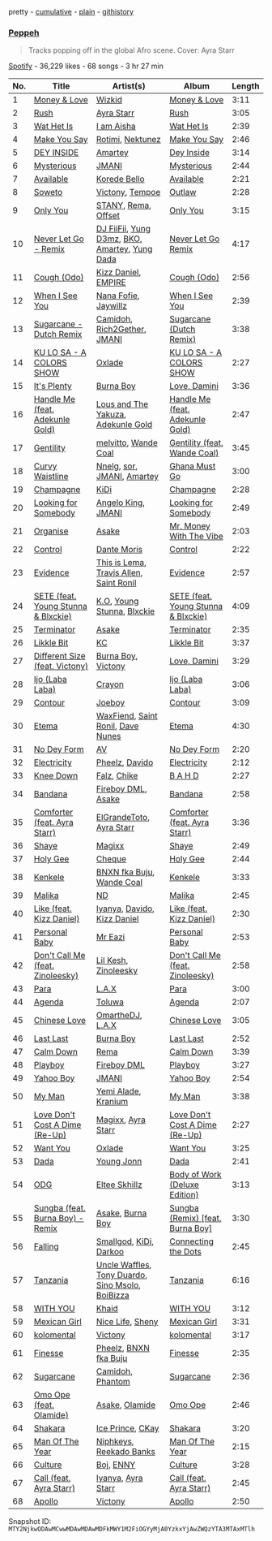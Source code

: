 pretty - [cumulative](/playlists/cumulative/37i9dQZF1DX6036iaZ2MYP.md) - [plain](/playlists/plain/37i9dQZF1DX6036iaZ2MYP) - [githistory](https://github.githistory.xyz/mackorone/spotify-playlist-archive/blob/main/playlists/plain/37i9dQZF1DX6036iaZ2MYP)

### [Peppeh](https://open.spotify.com/playlist/37i9dQZF1DX6036iaZ2MYP)

> Tracks popping off in the global Afro scene\. Cover: Ayra Starr

[Spotify](https://open.spotify.com/user/spotify) - 36,229 likes - 68 songs - 3 hr 27 min

| No. | Title | Artist(s) | Album | Length |
|---|---|---|---|---|
| 1 | [Money & Love](https://open.spotify.com/track/3nIj7jkWVKKmmKPdhgrddu) | [Wizkid](https://open.spotify.com/artist/3tVQdUvClmAT7URs9V3rsp) | [Money & Love](https://open.spotify.com/album/1a936IexPb6wtpMlymctZz) | 3:11 |
| 2 | [Rush](https://open.spotify.com/track/1rrqJ9QkOBYJlsZgqqwxgB) | [Ayra Starr](https://open.spotify.com/artist/3ZpEKRjHaHANcpk10u6Ntq) | [Rush](https://open.spotify.com/album/6CvEsGBD3JdbDKpmJaXn2E) | 3:05 |
| 3 | [Wat Het Is](https://open.spotify.com/track/3PAPCLyMceCymHkAUbrDMi) | [I am Aisha](https://open.spotify.com/artist/1fTPAgBH6gCQZU9bBWVaOf) | [Wat Het Is](https://open.spotify.com/album/4avor6SsbPKVaxlq9JKset) | 2:39 |
| 4 | [Make You Say](https://open.spotify.com/track/6RTwIBYKDxNhEG8V2dV5FQ) | [Rotimi](https://open.spotify.com/artist/1xBARhKI09ZTmeePVDWMCf), [Nektunez](https://open.spotify.com/artist/4n7aqhk0RIdeWKkBxvhN72) | [Make You Say](https://open.spotify.com/album/3oq0l9uJ2ZZPQnRy367TZM) | 2:46 |
| 5 | [DEY INSIDE](https://open.spotify.com/track/6HVKsh53jZpEj53hC82rtU) | [Amartey](https://open.spotify.com/artist/2yVIMZ3tHWSmoP3ZLwJmJu) | [Dey Inside](https://open.spotify.com/album/1R9Omq2kGRKB41M7nNzr1D) | 3:14 |
| 6 | [Mysterious](https://open.spotify.com/track/3X5X93xYL8Qwd6l0DuajPT) | [JMANI](https://open.spotify.com/artist/1QR6WDewVzcY8JrxP5Gyj3) | [Mysterious](https://open.spotify.com/album/0wCfJvi08X1dBz01JbFEIY) | 2:44 |
| 7 | [Available](https://open.spotify.com/track/4uiRiqikEZfxIvHwvelAow) | [Korede Bello](https://open.spotify.com/artist/2TwUVWFJs4LD0lOBbJXnNa) | [Available](https://open.spotify.com/album/0HCWgbuPWiiujRB4qhDUoJ) | 2:21 |
| 8 | [Soweto](https://open.spotify.com/track/6RbOyNeajWax51NtpO6WT8) | [Victony](https://open.spotify.com/artist/1E5hfn5BduN2nnoZCJmUVG), [Tempoe](https://open.spotify.com/artist/1X7glgDhqNq1qn0Qv9g3K4) | [Outlaw](https://open.spotify.com/album/12iai3p96UYvcrDqlvvKFE) | 2:28 |
| 9 | [Only You](https://open.spotify.com/track/1bg9gGJbrPxpaftqNgWpOz) | [STANY](https://open.spotify.com/artist/35DTcB1iUsRZKcmTn9PVPg), [Rema](https://open.spotify.com/artist/46pWGuE3dSwY3bMMXGBvVS), [Offset](https://open.spotify.com/artist/4DdkRBBYG6Yk9Ka8tdJ9BW) | [Only You](https://open.spotify.com/album/4tFcJsaPk3MFYLEkFPcpHg) | 3:15 |
| 10 | [Never Let Go \- Remix](https://open.spotify.com/track/7LOZ9ogL9heo1JiA7Va175) | [DJ FiiFii](https://open.spotify.com/artist/3OnR9rQurffV6EPVk46fwU), [Yung D3mz](https://open.spotify.com/artist/2PWdxiDyY5rv1qBHEUfqQf), [BKO](https://open.spotify.com/artist/3ZZlaq6tv1IcMjNtrZpsLd), [Amartey](https://open.spotify.com/artist/2yVIMZ3tHWSmoP3ZLwJmJu), [Yung Dada](https://open.spotify.com/artist/69G9yOls2tiws5DaLkXZnJ) | [Never Let Go Remix](https://open.spotify.com/album/4fV1WkpgkI1eeisnKQjohB) | 4:17 |
| 11 | [Cough \(Odo\)](https://open.spotify.com/track/0u2A4QNAMUyfQbgfVR3HvK) | [Kizz Daniel](https://open.spotify.com/artist/1X6cBGnXpEpN7CmflLKmLV), [EMPIRE](https://open.spotify.com/artist/3hPFJ4ShHVEAaL689YeblD) | [Cough \(Odo\)](https://open.spotify.com/album/3j33Z0rLryDGCZFRhppoZq) | 2:56 |
| 12 | [When I See You](https://open.spotify.com/track/22fHc3vuTK2kxjrNSJrA5J) | [Nana Fofie](https://open.spotify.com/artist/4VUZyzya1v8H9StAeuKYXW), [Jaywillz](https://open.spotify.com/artist/0eYIT8bKfvhhDHFH1A0rxk) | [When I See You](https://open.spotify.com/album/6uP3M17zzbY0VpvJrlYil0) | 2:39 |
| 13 | [Sugarcane \- Dutch Remix](https://open.spotify.com/track/61tg9mVHe87QwDWYW4VJoD) | [Camidoh](https://open.spotify.com/artist/6Z9Xe5mjocmPOhz2TLNrAi), [Rich2Gether](https://open.spotify.com/artist/7JEKwHEyxkl7GMIZmTVllb), [JMANI](https://open.spotify.com/artist/1QR6WDewVzcY8JrxP5Gyj3) | [Sugarcane \(Dutch Remix\)](https://open.spotify.com/album/29jB9OyaNU5moCbdcSpsVJ) | 3:38 |
| 14 | [KU LO SA \- A COLORS SHOW](https://open.spotify.com/track/2WigMwGJysIh9fRnSJvpjn) | [Oxlade](https://open.spotify.com/artist/3WTrdbZU99dgTtt3ZkyamT) | [KU LO SA \- A COLORS SHOW](https://open.spotify.com/album/36bNKiiUjxUCaAO7QtUVfi) | 2:27 |
| 15 | [It's Plenty](https://open.spotify.com/track/5hVjoL3sHepZROri63wBxP) | [Burna Boy](https://open.spotify.com/artist/3wcj11K77LjEY1PkEazffa) | [Love, Damini](https://open.spotify.com/album/6kgDkAupBVRSqbJPUaTJwQ) | 3:36 |
| 16 | [Handle Me \(feat\. Adekunle Gold\)](https://open.spotify.com/track/4dLfcjzMHZAVgnmuglRvhY) | [Lous and The Yakuza](https://open.spotify.com/artist/2HPiMwJktBXqakN0hnON2R), [Adekunle Gold](https://open.spotify.com/artist/2IK173RXLiCSQ8fhDlAb3s) | [Handle Me \(feat\. Adekunle Gold\)](https://open.spotify.com/album/3Cd3jHPeIl4euaDfPIccK4) | 2:47 |
| 17 | [Gentility](https://open.spotify.com/track/3vXFxsPqMgw4SYP7fkWicM) | [melvitto](https://open.spotify.com/artist/4Xj0nxVO4r7PLEaw7LRiBa), [Wande Coal](https://open.spotify.com/artist/1fYVmAFB7sC7eDoF3mJXla) | [Gentility \(feat\. Wande Coal\)](https://open.spotify.com/album/6v8LdWReU2z42hUXe7VdMg) | 3:45 |
| 18 | [Curvy Waistline](https://open.spotify.com/track/1wAMqAnW9HooAIJbbLddGw) | [Nnelg](https://open.spotify.com/artist/7bbzOJyYWRp0cef7NpIClP), [sor](https://open.spotify.com/artist/267wBt3XfmW3kdOC0JCtcO), [JMANI](https://open.spotify.com/artist/1QR6WDewVzcY8JrxP5Gyj3), [Amartey](https://open.spotify.com/artist/2yVIMZ3tHWSmoP3ZLwJmJu) | [Ghana Must Go](https://open.spotify.com/album/6wWGSDH4HF7kacTVIBCzCi) | 3:00 |
| 19 | [Champagne](https://open.spotify.com/track/76aYqlXTeHaYMunCPkm3qZ) | [KiDi](https://open.spotify.com/artist/14PimM6ohO2gYftuwTam9V) | [Champagne](https://open.spotify.com/album/5JBbEJHvC8ux9kYGbdu0od) | 2:28 |
| 20 | [Looking for Somebody](https://open.spotify.com/track/5D6rGaauri3oyZAXM5V2q2) | [Angelo King](https://open.spotify.com/artist/1Q0kuvgP9fC9Y5OCP1mzOV), [JMANI](https://open.spotify.com/artist/1QR6WDewVzcY8JrxP5Gyj3) | [Looking for Somebody](https://open.spotify.com/album/3V3asywN4oLR2McSuXD6gk) | 2:49 |
| 21 | [Organise](https://open.spotify.com/track/2wgvxtggKVzPkl0smF2UzI) | [Asake](https://open.spotify.com/artist/3a1tBryiczPAZpgoZN9Rzg) | [Mr\. Money With The Vibe](https://open.spotify.com/album/0lzPMIAYhhUSD2BPT0VQWI) | 2:03 |
| 22 | [Control](https://open.spotify.com/track/33aYQD8u61dxbkvYatDWa5) | [Dante Moris](https://open.spotify.com/artist/7d42wwAzJlkmO6nvo70tTa) | [Control](https://open.spotify.com/album/6PDTbnQyukMCnD94FO1Uuu) | 2:22 |
| 23 | [Evidence](https://open.spotify.com/track/3BfUA5HYf8dtXvtnYqtvxw) | [This is Lema](https://open.spotify.com/artist/6xukNNXDc47oIMHVZR5SQv), [Travis Allen](https://open.spotify.com/artist/0l0pHgoBrCcr7wQTrBwbCp), [Saint Ronil](https://open.spotify.com/artist/1cnBbwuD3CUvOf981TFR34) | [Evidence](https://open.spotify.com/album/6xI9kUBYnKMVVtYH6Zj6Dz) | 2:57 |
| 24 | [SETE \(feat\. Young Stunna & Blxckie\)](https://open.spotify.com/track/5mXZz0tXIToxu3HRohrdSK) | [K.O](https://open.spotify.com/artist/3ilw3NJXRWd153LIBsme1z), [Young Stunna](https://open.spotify.com/artist/6WQFTzqYHmh8Ph2X0L0QLQ), [Blxckie](https://open.spotify.com/artist/4pQcWzOMSmmz5DK6TqO2FL) | [SETE \(feat\. Young Stunna & Blxckie\)](https://open.spotify.com/album/7ceVgKif2FV49HL1u7qxlG) | 4:09 |
| 25 | [Terminator](https://open.spotify.com/track/4vI2KCvXTAPR3vfiWg1J78) | [Asake](https://open.spotify.com/artist/3a1tBryiczPAZpgoZN9Rzg) | [Terminator](https://open.spotify.com/album/6a3w9YAl8ZAloTczNVOwf3) | 2:35 |
| 26 | [Likkle Bit](https://open.spotify.com/track/15zO55hNovkg2mjCW2AiD9) | [KC](https://open.spotify.com/artist/3STIe3ZmArSpfSUD6lZuCv) | [Likkle Bit](https://open.spotify.com/album/3UuoJvhfAud6cN8mbVCUC3) | 3:37 |
| 27 | [Different Size \(feat\. Victony\)](https://open.spotify.com/track/0s5nhb6ts6uCKAVnGg46y6) | [Burna Boy](https://open.spotify.com/artist/3wcj11K77LjEY1PkEazffa), [Victony](https://open.spotify.com/artist/1E5hfn5BduN2nnoZCJmUVG) | [Love, Damini](https://open.spotify.com/album/6kgDkAupBVRSqbJPUaTJwQ) | 3:29 |
| 28 | [Ijo \(Laba Laba\)](https://open.spotify.com/track/7tZMF9Hn5uGsfC7zGXbSKM) | [Crayon](https://open.spotify.com/artist/3Uv5hfyuC7TkLsQ6p4ikSb) | [Ijo \(Laba Laba\)](https://open.spotify.com/album/5A1qWiQBSEkCpGvQE2YfOH) | 3:06 |
| 29 | [Contour](https://open.spotify.com/track/5OBtqiT5Zg1BqXPx4bBo6T) | [Joeboy](https://open.spotify.com/artist/1XavfPKBpNjkOfxHINlMHF) | [Contour](https://open.spotify.com/album/6KEXrw3lLGz9dFro9bwIri) | 3:09 |
| 30 | [Etema](https://open.spotify.com/track/6ziIY7sfJeEl2mDQoR8WUp) | [WaxFiend](https://open.spotify.com/artist/052544MnsA3CEiQtQHlx7r), [Saint Ronil](https://open.spotify.com/artist/1cnBbwuD3CUvOf981TFR34), [Dave Nunes](https://open.spotify.com/artist/1Jo0kVGvfYzeXGjMUvfmLR) | [Etema](https://open.spotify.com/album/15QxdFuEEcoN0j1RtRYGPb) | 4:30 |
| 31 | [No Dey Form](https://open.spotify.com/track/1a5glQzge8OW5w2izckOGN) | [AV](https://open.spotify.com/artist/4zSFP72igZmzWSRpK7AepF) | [No Dey Form](https://open.spotify.com/album/019TDVSSWLHZtDiqJlSiLV) | 2:20 |
| 32 | [Electricity](https://open.spotify.com/track/6McBvfxgkVfREmQPwTKBUn) | [Pheelz](https://open.spotify.com/artist/5Jv1MsZBh0sqokFq7pU8Xg), [Davido](https://open.spotify.com/artist/0Y3agQaa6g2r0YmHPOO9rh) | [Electricity](https://open.spotify.com/album/5vOpDVowekdCylaDIiV5We) | 2:12 |
| 33 | [Knee Down](https://open.spotify.com/track/3ovSaVUTDOtxfDw5xh9qJ4) | [Falz](https://open.spotify.com/artist/2s187JqHC9kipPLBLWXubl), [Chike](https://open.spotify.com/artist/6zK1M4TcabpLQMNmmG2P0Q) | [B A H D](https://open.spotify.com/album/4XPvTEJV2cW7UxVPDV1EU8) | 2:27 |
| 34 | [Bandana](https://open.spotify.com/track/5CTQCPv51aLWpwTbqo8mEL) | [Fireboy DML](https://open.spotify.com/artist/75VKfyoBlkmrJFDqo1o2VY), [Asake](https://open.spotify.com/artist/3a1tBryiczPAZpgoZN9Rzg) | [Bandana](https://open.spotify.com/album/18ykMJdXdkUldVNESaXDke) | 2:58 |
| 35 | [Comforter \(feat\. Ayra Starr\)](https://open.spotify.com/track/2Vr7Qvt5a9f6W9m6ifke4K) | [ElGrandeToto](https://open.spotify.com/artist/4BFLElxtBEdsdwGA1kHTsx), [Ayra Starr](https://open.spotify.com/artist/3ZpEKRjHaHANcpk10u6Ntq) | [Comforter \(feat\. Ayra Starr\)](https://open.spotify.com/album/2NmB4LzQtfkv88hY595YtL) | 3:36 |
| 36 | [Shaye](https://open.spotify.com/track/0hFgFEdlRzbWGZGEHiCwPy) | [Magixx](https://open.spotify.com/artist/0rskhjcLm5BxjwZDRs4142) | [Shaye](https://open.spotify.com/album/46Ly7qRxGR5Hq6yPSEqRDH) | 2:49 |
| 37 | [Holy Gee](https://open.spotify.com/track/3Y8PRiBMczgHn3edpbCkfb) | [Cheque](https://open.spotify.com/artist/4oQyXxDBq8FBhsjjS7MbcM) | [Holy Gee](https://open.spotify.com/album/6G5EqRXFllg0YGv6sXk5IP) | 2:44 |
| 38 | [Kenkele](https://open.spotify.com/track/6u1Hciw2SSywNhnrjvZPhp) | [BNXN fka Buju](https://open.spotify.com/artist/3zaDigUwjHvjOkSn0NDf9x), [Wande Coal](https://open.spotify.com/artist/1fYVmAFB7sC7eDoF3mJXla) | [Kenkele](https://open.spotify.com/album/6Jm4FSKWl5NL5m5gF9954m) | 3:33 |
| 39 | [Malika](https://open.spotify.com/track/7cjlYSoUqWIE9GNStrqrNM) | [ND](https://open.spotify.com/artist/6hXVcZyUR2WLIXDkXrw1eQ) | [Malika](https://open.spotify.com/album/1WccS7k1oGP1CMt5ULw1fj) | 2:45 |
| 40 | [Like \(feat\. Kizz Daniel\)](https://open.spotify.com/track/5Zez1biAREA2C8706kdlIb) | [Iyanya](https://open.spotify.com/artist/3ZUn6LYxdmmPYQqBhFWI3h), [Davido](https://open.spotify.com/artist/0Y3agQaa6g2r0YmHPOO9rh), [Kizz Daniel](https://open.spotify.com/artist/1X6cBGnXpEpN7CmflLKmLV) | [Like \(feat\. Kizz Daniel\)](https://open.spotify.com/album/45UWuUIciHbsLfZeJhbuIB) | 2:30 |
| 41 | [Personal Baby](https://open.spotify.com/track/67bOItGZHSECTH9LffxpUm) | [Mr Eazi](https://open.spotify.com/artist/4TAoP0f9OuWZUesao43xUW) | [Personal Baby](https://open.spotify.com/album/61F8DGdLWIG1JP4bm1Rzwd) | 2:53 |
| 42 | [Don't Call Me \(feat\. Zinoleesky\)](https://open.spotify.com/track/2XuLnQELesgnkCGZbSJHO0) | [Lil Kesh](https://open.spotify.com/artist/38XiDu0kK3Z5jdHUDqBzNT), [Zinoleesky](https://open.spotify.com/artist/6Kp3KWPiVgi33DkJqo9T4g) | [Don't Call Me \(feat\. Zinoleesky\)](https://open.spotify.com/album/2fvt1NxBjoCXfLrUlnsqkD) | 2:58 |
| 43 | [Para](https://open.spotify.com/track/63oup3T49OzdnDqxS3Xbzb) | [L.A.X](https://open.spotify.com/artist/6lNEt5LSOQRUFl43OnnHUL) | [Para](https://open.spotify.com/album/2iU5X3vUdNMcAOXYqMC5OE) | 3:00 |
| 44 | [Agenda](https://open.spotify.com/track/6lnCVR1HeGL7c55x8A29xX) | [Toluwa](https://open.spotify.com/artist/4xtmLIFUpUopqHWjhECWUM) | [Agenda](https://open.spotify.com/album/4xnnaBJnbYUGtupWT7jwek) | 2:07 |
| 45 | [Chinese Love](https://open.spotify.com/track/2sZscIjAuI5lHij4rZtAXw) | [OmartheDJ](https://open.spotify.com/artist/5sNGkZWv63hDMrDr3STNkL), [L.A.X](https://open.spotify.com/artist/6lNEt5LSOQRUFl43OnnHUL) | [Chinese Love](https://open.spotify.com/album/0jciYguZcoz3V0B6NlOCSA) | 3:05 |
| 46 | [Last Last](https://open.spotify.com/track/2PDgArI0p7UkeYgXWuqpmh) | [Burna Boy](https://open.spotify.com/artist/3wcj11K77LjEY1PkEazffa) | [Last Last](https://open.spotify.com/album/6aWJgsbvVPQR2HgPztf4qe) | 2:52 |
| 47 | [Calm Down](https://open.spotify.com/track/6hgoYQDUcPyCz7LcTUHKxa) | [Rema](https://open.spotify.com/artist/46pWGuE3dSwY3bMMXGBvVS) | [Calm Down](https://open.spotify.com/album/37iaWiKMa9YBbEDlw5c3Qh) | 3:39 |
| 48 | [Playboy](https://open.spotify.com/track/1Cg51Jk6EoXBQ0KiwzWJfm) | [Fireboy DML](https://open.spotify.com/artist/75VKfyoBlkmrJFDqo1o2VY) | [Playboy](https://open.spotify.com/album/1H60asyrMtrrOlieQIPtrI) | 3:27 |
| 49 | [Yahoo Boy](https://open.spotify.com/track/5HlLiMUciWPEGG2c3Xu0cu) | [JMANI](https://open.spotify.com/artist/1QR6WDewVzcY8JrxP5Gyj3) | [Yahoo Boy](https://open.spotify.com/album/5xuTeLzxHqw4s15EM0ep22) | 2:54 |
| 50 | [My Man](https://open.spotify.com/track/6VaZy3CmYDMafPC6myZDeZ) | [Yemi Alade](https://open.spotify.com/artist/7fKO99ryLDo8VocdtVvwZW), [Kranium](https://open.spotify.com/artist/1LKo6ZA3RNvKtLa6zDu32S) | [My Man](https://open.spotify.com/album/2P0BnbvscGJpuGBlCUEIUA) | 3:38 |
| 51 | [Love Don't Cost A Dime \(Re\-Up\)](https://open.spotify.com/track/0hW02S9ACVYANz1ica10jH) | [Magixx](https://open.spotify.com/artist/0rskhjcLm5BxjwZDRs4142), [Ayra Starr](https://open.spotify.com/artist/3ZpEKRjHaHANcpk10u6Ntq) | [Love Don't Cost A Dime \(Re\-Up\)](https://open.spotify.com/album/01N6IpG2OxaznUK60C81hT) | 2:27 |
| 52 | [Want You](https://open.spotify.com/track/0vyg6EqfMiu45hQzFmi0YF) | [Oxlade](https://open.spotify.com/artist/3WTrdbZU99dgTtt3ZkyamT) | [Want You](https://open.spotify.com/album/7I2CUrd8gtIBHVXXhFbCuX) | 3:25 |
| 53 | [Dada](https://open.spotify.com/track/6SLhDU3r8FLmESRyWZypjT) | [Young Jonn](https://open.spotify.com/artist/4JM1zsVj1pt38Q8mhv5teI) | [Dada](https://open.spotify.com/album/0ogWb5mN0ZG6U1aMX7r4ai) | 2:41 |
| 54 | [ODG](https://open.spotify.com/track/7MVWJodTHuubI1eGFlKrMy) | [Eltee Skhillz](https://open.spotify.com/artist/2TaztBC0I5tyAKvuFvVoTT) | [Body of Work \(Deluxe Edition\)](https://open.spotify.com/album/67v6c0gBbBW5EGjT3uvMM3) | 3:13 |
| 55 | [Sungba \(feat\. Burna Boy\) \- Remix](https://open.spotify.com/track/5FtWjKVBTMklN2yCP9UhF6) | [Asake](https://open.spotify.com/artist/3a1tBryiczPAZpgoZN9Rzg), [Burna Boy](https://open.spotify.com/artist/3wcj11K77LjEY1PkEazffa) | [Sungba \(Remix\) \[feat\. Burna Boy\]](https://open.spotify.com/album/4zK5YK5uXEDbGPnvv7DCNE) | 3:30 |
| 56 | [Falling](https://open.spotify.com/track/3HfwFXzBr7AwLKHyLPGWHL) | [Smallgod](https://open.spotify.com/artist/4qgwPhVCW359a62QYueaVP), [KiDi](https://open.spotify.com/artist/14PimM6ohO2gYftuwTam9V), [Darkoo](https://open.spotify.com/artist/4QSTyDpxsKmv3UfavVUImR) | [Connecting the Dots](https://open.spotify.com/album/1q6SQV8J22Is1SsgKAh4eJ) | 2:45 |
| 57 | [Tanzania](https://open.spotify.com/track/5z6oqX6l6kTSPB9gSRnLzE) | [Uncle Waffles](https://open.spotify.com/artist/68McnNC9twEtiynOAJRRgZ), [Tony Duardo](https://open.spotify.com/artist/6qF0eiWwQF073J1MuVFs5z), [Sino Msolo](https://open.spotify.com/artist/5zvuXUYTvZczhbPG9HZRYI), [BoiBizza](https://open.spotify.com/artist/1eEtFWkyKW60yUyVwvAeuR) | [Tanzania](https://open.spotify.com/album/3line3IHxaBqcjloHs4ZKN) | 6:16 |
| 58 | [WITH YOU](https://open.spotify.com/track/3Q78lDuzWs50Gry1eQA7NX) | [Khaid](https://open.spotify.com/artist/2mM6BxFQCd6BHzW4W7VhQP) | [WITH YOU](https://open.spotify.com/album/2ujmNlnvMQfnWJBBv3TE5u) | 3:12 |
| 59 | [Mexican Girl](https://open.spotify.com/track/2ufffe9fIe123XR3YvpQO5) | [Nice Life](https://open.spotify.com/artist/3aItXxnatnsBD8y7r80GuZ), [Sheny](https://open.spotify.com/artist/4pD42rt571GLYtLZxn24Mt) | [Mexican Girl](https://open.spotify.com/album/0iczvaW9REVqI5fbR6OYBI) | 3:31 |
| 60 | [kolomental](https://open.spotify.com/track/6lXOGwFzCglrPMtuysPIUo) | [Victony](https://open.spotify.com/artist/1E5hfn5BduN2nnoZCJmUVG) | [kolomental](https://open.spotify.com/album/7AwHTlDo2cBTwONr0FNJXL) | 3:17 |
| 61 | [Finesse](https://open.spotify.com/track/4Gasn91fsCefnN8zM5GjA8) | [Pheelz](https://open.spotify.com/artist/5Jv1MsZBh0sqokFq7pU8Xg), [BNXN fka Buju](https://open.spotify.com/artist/3zaDigUwjHvjOkSn0NDf9x) | [Finesse](https://open.spotify.com/album/4QEC4uzBJJfLVv2bD337g1) | 2:35 |
| 62 | [Sugarcane](https://open.spotify.com/track/2pPh2jjCqiIDjGdwMMsPQ1) | [Camidoh](https://open.spotify.com/artist/6Z9Xe5mjocmPOhz2TLNrAi), [Phantom](https://open.spotify.com/artist/3OTu83w505CLRat7nFoQeV) | [Sugarcane](https://open.spotify.com/album/4TBJjgBalFgE5fqiof8mWh) | 2:36 |
| 63 | [Omo Ope \(feat\. Olamide\)](https://open.spotify.com/track/7d1aTQlsHMgWmkPywDi7h1) | [Asake](https://open.spotify.com/artist/3a1tBryiczPAZpgoZN9Rzg), [Olamide](https://open.spotify.com/artist/4ovtyvs7j1jSmwhkBGHqSr) | [Omo Ope](https://open.spotify.com/album/6PU3yx6qtcu2BKkRMGSbdG) | 2:46 |
| 64 | [Shakara](https://open.spotify.com/track/6XPPB2eOwBid6EbveTmVYe) | [Ice Prince](https://open.spotify.com/artist/1sSt1DqqqFLkPwfrqafVyn), [CKay](https://open.spotify.com/artist/048LktY5zMnakWq7PTtFrz) | [Shakara](https://open.spotify.com/album/2IAaPLIeM9CHUzqrTllGJI) | 3:20 |
| 65 | [Man Of The Year](https://open.spotify.com/track/42aQ9uWh6A1UeFODblprU8) | [Niphkeys](https://open.spotify.com/artist/6vAWSq2hKcuItyByR5krQV), [Reekado Banks](https://open.spotify.com/artist/3bxZkzk0PLHcetO9o4oxXn) | [Man Of The Year](https://open.spotify.com/album/0wx7vhMKi20ejhghIHYkHA) | 2:15 |
| 66 | [Culture](https://open.spotify.com/track/57o2d5ejkTbNMrgoraDkOJ) | [Boj](https://open.spotify.com/artist/4qYpTEJThZ8FC8KzyFrSWW), [ENNY](https://open.spotify.com/artist/3qEnCAnX23lvoxZYtBiPgL) | [Culture](https://open.spotify.com/album/20rCv5TASuxaLAgd8Icw1V) | 3:28 |
| 67 | [Call \(feat\. Ayra Starr\)](https://open.spotify.com/track/6HYLLMWhhAFkNAbxNC2Fv8) | [Iyanya](https://open.spotify.com/artist/3ZUn6LYxdmmPYQqBhFWI3h), [Ayra Starr](https://open.spotify.com/artist/3ZpEKRjHaHANcpk10u6Ntq) | [Call \(feat\. Ayra Starr\)](https://open.spotify.com/album/36dJIS4m6wElWShKw7chwJ) | 2:45 |
| 68 | [Apollo](https://open.spotify.com/track/3OsZkVwyJhGLJ0KrdUx23o) | [Victony](https://open.spotify.com/artist/1E5hfn5BduN2nnoZCJmUVG) | [Apollo](https://open.spotify.com/album/3yblFXYTz2eKaNd36H6QQz) | 2:50 |

Snapshot ID: `MTY2NjkwODAwMCwwMDAwMDAwMDFkMWY1M2FiOGYyMjA0YzkxYjAwZWQzYTA3MTAxMTlh`
